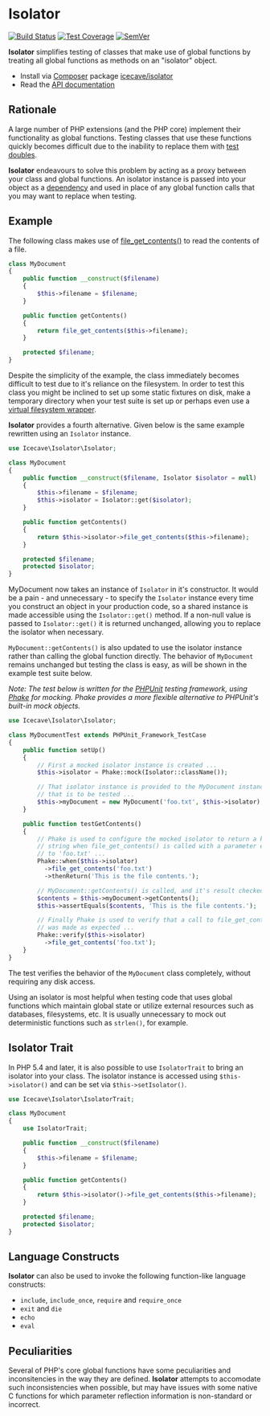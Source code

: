 # Isolator

[![Build Status]](https://travis-ci.org/IcecaveStudios/isolator)
[![Test Coverage]](https://coveralls.io/r/IcecaveStudios/isolator?branch=develop)
[![SemVer]](http://semver.org)

**Isolator** simplifies testing of classes that make use of global functions by treating all global functions as methods
on an "isolator" object.

* Install via [Composer](http://getcomposer.org) package [icecave/isolator](https://packagist.org/packages/icecave/isolator)
* Read the [API documentation](http://icecavestudios.github.io/isolator/artifacts/documentation/api/)

## Rationale

A large number of PHP extensions (and the PHP core) implement their functionality as global functions. Testing classes
that use these functions quickly becomes difficult due to the inability to replace them with [test doubles](http://en.wikipedia.org/wiki/Test_double).

**Isolator** endeavours to solve this problem by acting as a proxy between your class and global functions. An isolator
instance is passed into your object as a [dependency](http://en.wikipedia.org/wiki/Dependency_injection) and used in
place of any global function calls that you may want to replace when testing.

## Example

The following class makes use of [file_get_contents()](http://php.net/manual/en/function.file-get-contents.php) to read
the contents of a file.

```php
class MyDocument
{
    public function __construct($filename)
    {
        $this->filename = $filename;
    }

    public function getContents()
    {
        return file_get_contents($this->filename);
    }

    protected $filename;
}
```

Despite the simplicity of the example, the class immediately becomes difficult to test due to it's reliance on the
filesystem. In order to test this class you might be inclined to set up some static fixtures on disk, make a temporary
directory when your test suite is set up or perhaps even use a [virtual filesystem wrapper](http://code.google.com/p/bovigo/wiki/vfsStream).

**Isolator** provides a fourth alternative. Given below is the same example rewritten using an `Isolator` instance.

```php
use Icecave\Isolator\Isolator;

class MyDocument
{
    public function __construct($filename, Isolator $isolator = null)
    {
        $this->filename = $filename;
        $this->isolator = Isolator::get($isolator);
    }

    public function getContents()
    {
        return $this->isolator->file_get_contents($this->filename);
    }

    protected $filename;
    protected $isolator;
}
```

MyDocument now takes an instance of `Isolator` in it's constructor. It would be a pain - and unnecessary - to specify
the `Isolator` instance every time you construct an object in your production code, so a shared instance is made
accessible using the `Isolator::get()` method. If a non-null value is passed to `Isolator::get()` it is returned
unchanged, allowing you to replace the isolator when necessary.

`MyDocument::getContents()` is also updated to use the isolator instance rather than calling the global function
directly. The behavior of `MyDocument` remains unchanged but testing the class is easy, as will be shown in the example
test suite below.

*Note: The test below is written for the [PHPUnit](http://www.phpunit.de) testing framework, using [Phake](https://github.com/mlively/Phake)
for mocking. Phake provides a more flexible alternative to PHPUnit's built-in mock objects.*

```php
use Icecave\Isolator\Isolator;

class MyDocumentTest extends PHPUnit_Framework_TestCase
{
    public function setUp()
    {
        // First a mocked isolator instance is created ...
        $this->isolator = Phake::mock(Isolator::className());

        // That isolator instance is provided to the MyDocument instance
        // that is to be tested ...
        $this->myDocument = new MyDocument('foo.txt', $this->isolator);
    }

    public function testGetContents()
    {
        // Phake is used to configure the mocked isolator to return a known
        // string when file_get_contents() is called with a parameter equal
        // to 'foo.txt' ...
        Phake::when($this->isolator)
          ->file_get_contents('foo.txt')
          ->thenReturn('This is the file contents.');

        // MyDocument::getContents() is called, and it's result checked ...
        $contents = $this->myDocument->getContents();
        $this->assertEquals($contents, 'This is the file contents.');

        // Finally Phake is used to verify that a call to file_get_contents()
        // was made as expected ...
        Phake::verify($this->isolator)
          ->file_get_contents('foo.txt');
    }
}
```

The test verifies the behavior of the `MyDocument` class completely, without requiring any disk access.

Using an isolator is most helpful when testing code that uses global functions which maintain global state or utilize
external resources such as databases, filesystems, etc. It is usually unnecessary to mock out deterministic functions
such as `strlen()`, for example.

## Isolator Trait

In PHP 5.4 and later, it is also possible to use `IsolatorTrait` to bring an isolator into your class. The isolator
instance is accessed using `$this->isolator()` and can be set via `$this->setIsolator()`.

```php
use Icecave\Isolator\IsolatorTrait;

class MyDocument
{
    use IsolatorTrait;

    public function __construct($filename)
    {
        $this->filename = $filename;
    }

    public function getContents()
    {
        return $this->isolator()->file_get_contents($this->filename);
    }

    protected $filename;
    protected $isolator;
}
```

## Language Constructs

**Isolator** can also be used to invoke the following function-like language constructs:

 * `include`, `include_once`, `require` and `require_once`
 * `exit` and `die`
 * `echo`
 * `eval`

## Peculiarities

Several of PHP's core global functions have some peculiarities and inconsitencies in the way they are defined.
**Isolator** attempts to accomodate such inconsistencies when possible, but may have issues with some native C functions
for which parameter reflection information is non-standard or incorrect.

<!-- references -->
[Build Status]: http://img.shields.io/travis/IcecaveStudios/isolator/develop.svg
[Test Coverage]: http://img.shields.io/coveralls/IcecaveStudios/isolator/develop.svg
[SemVer]: http://img.shields.io/:semver-2.2.1-brightgreen.svg
